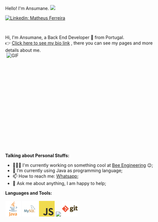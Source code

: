 Hello! I'm Ansumane. <img src="https://media.giphy.com/media/hvRJCLFzcasrR4ia7z/giphy.gif" width="25px">

[![Linkedin: Matheus Ferreira](https://img.shields.io/badge/-AnsumaneMane-blue?style=flat-square&logo=Linkedin&logoColor=white&link=https://www.linkedin.com/in/ansumane-man%C3%A9-60ab6b17/)](https://www.linkedin.com/in/ansumane-man%C3%A9-60ab6b17/)


<br />

Hi, I'm Ansumane, a Back End Developer 🚀 from Portugal. <br> 👉 [Click here to see my bio link](https://manoansu.github.io/) , there you can see my pages and more details about me.
  <img align="right" alt="GIF" src="https://github-readme-stats.vercel.app/api?username=manoansu&show_icons=true&theme=gotham" width="500" height="320" />
  
**Talking about Personal Stuffs:**

- 👨🏽‍💻 I'm currently working on something cool at [Bee Engineering](https://www.bee-eng.pt/en/) :wink:;
- 🌱 I’m currently using Java as programming language; 
- 📫 How to reach me: [Whatsapp](https://api.whatsapp.com/send?phone=351961700963);
- 💬 Ask me about anything, I am happy to help;

**Languages and Tools:**  
<br>
<code><img height="50" src="https://raw.githubusercontent.com/github/explore/80688e429a7d4ef2fca1e82350fe8e3517d3494d/topics/java/java.png"></code>
<code><img height="50" src="https://raw.githubusercontent.com/github/explore/80688e429a7d4ef2fca1e82350fe8e3517d3494d/topics/mysql/mysql.png"></code>
<code><img height="50" src="https://raw.githubusercontent.com/github/explore/80688e429a7d4ef2fca1e82350fe8e3517d3494d/topics/javascript/javascript.png"></code>
<code><img height="50" src="https://github.com/jelastic/icons/blob/master/kafka/jelastic/icons/logo_32x32.png"></code>
<code><img height="50" src="https://raw.githubusercontent.com/github/explore/80688e429a7d4ef2fca1e82350fe8e3517d3494d/topics/git/git.png"></code>

